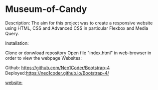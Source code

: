 # Museum-of-Candy
Description:
​The aim for this project  was to create a responsive website using HTML, CSS and Advanced CSS in particular Flexbox and Media Query.

Installation:
​

Clone or donwload repository
Open file "index.html" in web-browser in order to view the webpage​
Websites:
​

Github: https://github.com/Neo1Coder/Bootstrap-4
Deployed:https://neo1coder.github.io/Bootstrap-4/

[website:](../assets/images/MofC-Screenshot.png)

